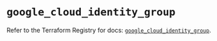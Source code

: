 # `google_cloud_identity_group`

Refer to the Terraform Registry for docs: [`google_cloud_identity_group`](https://registry.terraform.io/providers/hashicorp/google/5.14.0/docs/resources/cloud_identity_group).
